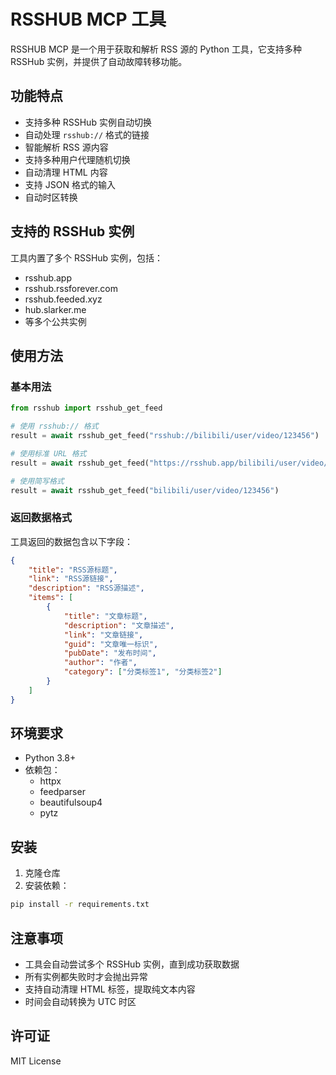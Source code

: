 # RSSHUB MCP 工具

RSSHUB MCP 是一个用于获取和解析 RSS 源的 Python 工具，它支持多种 RSSHub 实例，并提供了自动故障转移功能。

## 功能特点

- 支持多种 RSSHub 实例自动切换
- 自动处理 `rsshub://` 格式的链接
- 智能解析 RSS 源内容
- 支持多种用户代理随机切换
- 自动清理 HTML 内容
- 支持 JSON 格式的输入
- 自动时区转换

## 支持的 RSSHub 实例

工具内置了多个 RSSHub 实例，包括：
- rsshub.app
- rsshub.rssforever.com
- rsshub.feeded.xyz
- hub.slarker.me
- 等多个公共实例

## 使用方法

### 基本用法

```python
from rsshub import rsshub_get_feed

# 使用 rsshub:// 格式
result = await rsshub_get_feed("rsshub://bilibili/user/video/123456")

# 使用标准 URL 格式
result = await rsshub_get_feed("https://rsshub.app/bilibili/user/video/123456")

# 使用简写格式
result = await rsshub_get_feed("bilibili/user/video/123456")
```

### 返回数据格式

工具返回的数据包含以下字段：

```json
{
    "title": "RSS源标题",
    "link": "RSS源链接",
    "description": "RSS源描述",
    "items": [
        {
            "title": "文章标题",
            "description": "文章描述",
            "link": "文章链接",
            "guid": "文章唯一标识",
            "pubDate": "发布时间",
            "author": "作者",
            "category": ["分类标签1", "分类标签2"]
        }
    ]
}
```

## 环境要求

- Python 3.8+
- 依赖包：
  - httpx
  - feedparser
  - beautifulsoup4
  - pytz

## 安装

1. 克隆仓库
2. 安装依赖：
```bash
pip install -r requirements.txt
```

## 注意事项

- 工具会自动尝试多个 RSSHub 实例，直到成功获取数据
- 所有实例都失败时才会抛出异常
- 支持自动清理 HTML 标签，提取纯文本内容
- 时间会自动转换为 UTC 时区

## 许可证

MIT License 